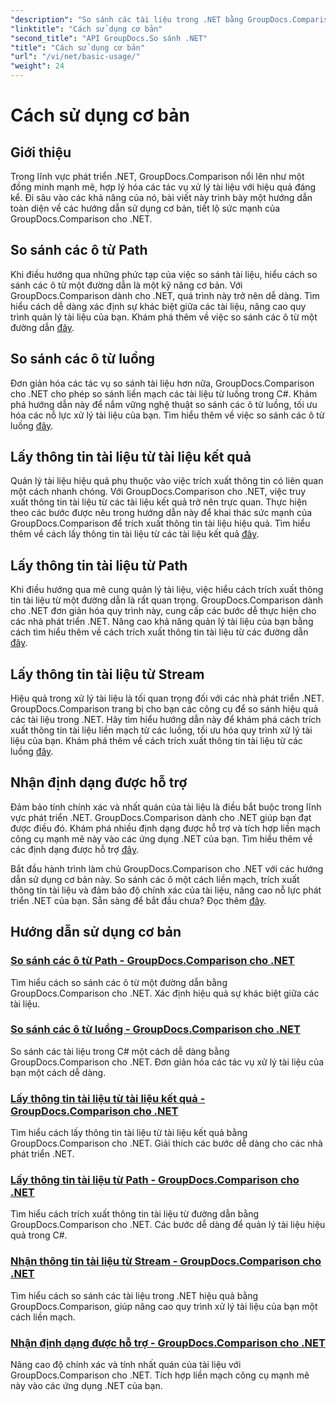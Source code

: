 ```yaml
---
"description": "So sánh các tài liệu trong .NET bằng GroupDocs.Comparison. Tìm hiểu các hướng dẫn sử dụng cơ bản bao gồm so sánh ô, trích xuất thông tin tài liệu và các định dạng được hỗ trợ."
"linktitle": "Cách sử dụng cơ bản"
"second_title": "API GroupDocs.So sánh .NET"
"title": "Cách sử dụng cơ bản"
"url": "/vi/net/basic-usage/"
"weight": 24
---
```


# Cách sử dụng cơ bản

## Giới thiệu

Trong lĩnh vực phát triển .NET, GroupDocs.Comparison nổi lên như một đồng minh mạnh mẽ, hợp lý hóa các tác vụ xử lý tài liệu với hiệu quả đáng kể. Đi sâu vào các khả năng của nó, bài viết này trình bày một hướng dẫn toàn diện về các hướng dẫn sử dụng cơ bản, tiết lộ sức mạnh của GroupDocs.Comparison cho .NET.

## So sánh các ô từ Path
Khi điều hướng qua những phức tạp của việc so sánh tài liệu, hiểu cách so sánh các ô từ một đường dẫn là một kỹ năng cơ bản. Với GroupDocs.Comparison dành cho .NET, quá trình này trở nên dễ dàng. Tìm hiểu cách dễ dàng xác định sự khác biệt giữa các tài liệu, nâng cao quy trình quản lý tài liệu của bạn. Khám phá thêm về việc so sánh các ô từ một đường dẫn [đây](./compare-cells-from-path/).

## So sánh các ô từ luồng
Đơn giản hóa các tác vụ so sánh tài liệu hơn nữa, GroupDocs.Comparison cho .NET cho phép so sánh liền mạch các tài liệu từ luồng trong C#. Khám phá hướng dẫn này để nắm vững nghệ thuật so sánh các ô từ luồng, tối ưu hóa các nỗ lực xử lý tài liệu của bạn. Tìm hiểu thêm về việc so sánh các ô từ luồng [đây](./compare-cells-from-stream/).

## Lấy thông tin tài liệu từ tài liệu kết quả
Quản lý tài liệu hiệu quả phụ thuộc vào việc trích xuất thông tin có liên quan một cách nhanh chóng. Với GroupDocs.Comparison cho .NET, việc truy xuất thông tin tài liệu từ các tài liệu kết quả trở nên trực quan. Thực hiện theo các bước được nêu trong hướng dẫn này để khai thác sức mạnh của GroupDocs.Comparison để trích xuất thông tin tài liệu hiệu quả. Tìm hiểu thêm về cách lấy thông tin tài liệu từ các tài liệu kết quả [đây](./get-document-info-from-result-document/).

## Lấy thông tin tài liệu từ Path
Khi điều hướng qua mê cung quản lý tài liệu, việc hiểu cách trích xuất thông tin tài liệu từ một đường dẫn là rất quan trọng. GroupDocs.Comparison dành cho .NET đơn giản hóa quy trình này, cung cấp các bước dễ thực hiện cho các nhà phát triển .NET. Nâng cao khả năng quản lý tài liệu của bạn bằng cách tìm hiểu thêm về cách trích xuất thông tin tài liệu từ các đường dẫn [đây](./get-document-info-from-path/).

## Lấy thông tin tài liệu từ Stream
Hiệu quả trong xử lý tài liệu là tối quan trọng đối với các nhà phát triển .NET. GroupDocs.Comparison trang bị cho bạn các công cụ để so sánh hiệu quả các tài liệu trong .NET. Hãy tìm hiểu hướng dẫn này để khám phá cách trích xuất thông tin tài liệu liền mạch từ các luồng, tối ưu hóa quy trình xử lý tài liệu của bạn. Khám phá thêm về cách trích xuất thông tin tài liệu từ các luồng [đây](./get-document-info-from-stream/).

## Nhận định dạng được hỗ trợ
Đảm bảo tính chính xác và nhất quán của tài liệu là điều bắt buộc trong lĩnh vực phát triển .NET. GroupDocs.Comparison dành cho .NET giúp bạn đạt được điều đó. Khám phá nhiều định dạng được hỗ trợ và tích hợp liền mạch công cụ mạnh mẽ này vào các ứng dụng .NET của bạn. Tìm hiểu thêm về các định dạng được hỗ trợ [đây](./get-supported-formats/).

Bắt đầu hành trình làm chủ GroupDocs.Comparison cho .NET với các hướng dẫn sử dụng cơ bản này. So sánh các ô một cách liền mạch, trích xuất thông tin tài liệu và đảm bảo độ chính xác của tài liệu, nâng cao nỗ lực phát triển .NET của bạn. Sẵn sàng để bắt đầu chưa? Đọc thêm [đây](https://tutorials.groupdocs.com/comparison/net).
## Hướng dẫn sử dụng cơ bản
### [So sánh các ô từ Path - GroupDocs.Comparison cho .NET](./compare-cells-from-path/)
Tìm hiểu cách so sánh các ô từ một đường dẫn bằng GroupDocs.Comparison cho .NET. Xác định hiệu quả sự khác biệt giữa các tài liệu.
### [So sánh các ô từ luồng - GroupDocs.Comparison cho .NET](./compare-cells-from-stream/)
So sánh các tài liệu trong C# một cách dễ dàng bằng GroupDocs.Comparison cho .NET. Đơn giản hóa các tác vụ xử lý tài liệu của bạn một cách dễ dàng.
### [Lấy thông tin tài liệu từ tài liệu kết quả - GroupDocs.Comparison cho .NET](./get-document-info-from-result-document/)
Tìm hiểu cách lấy thông tin tài liệu từ tài liệu kết quả bằng GroupDocs.Comparison cho .NET. Giải thích các bước dễ dàng cho các nhà phát triển .NET.
### [Lấy thông tin tài liệu từ Path - GroupDocs.Comparison cho .NET](./get-document-info-from-path/)
Tìm hiểu cách trích xuất thông tin tài liệu từ đường dẫn bằng GroupDocs.Comparison cho .NET. Các bước dễ dàng để quản lý tài liệu hiệu quả trong C#.
### [Nhận thông tin tài liệu từ Stream - GroupDocs.Comparison cho .NET](./get-document-info-from-stream/)
Tìm hiểu cách so sánh các tài liệu trong .NET hiệu quả bằng GroupDocs.Comparison, giúp nâng cao quy trình xử lý tài liệu của bạn một cách liền mạch.
### [Nhận định dạng được hỗ trợ - GroupDocs.Comparison cho .NET](./get-supported-formats/)
Nâng cao độ chính xác và tính nhất quán của tài liệu với GroupDocs.Comparison cho .NET. Tích hợp liền mạch công cụ mạnh mẽ này vào các ứng dụng .NET của bạn.